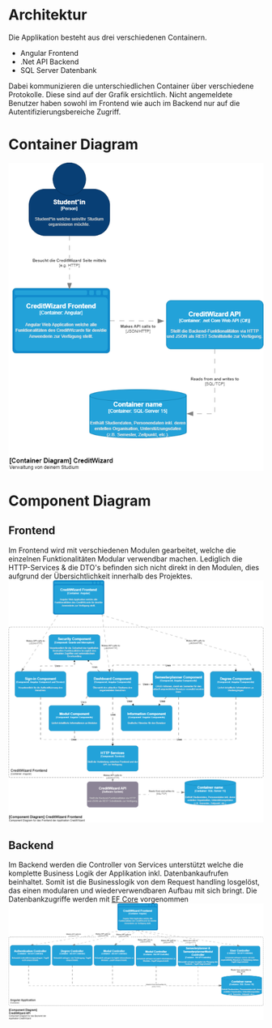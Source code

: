 # Architektur
Die Applikation besteht aus drei verschiedenen Containern.
- Angular Frontend
- .Net API Backend
- SQL Server Datenbank

Dabei kommunizieren die unterschiedlichen Container über verschiedene Protokolle. Diese sind auf der Grafik ersichtlich. Nicht angemeldete Benutzer haben sowohl im Frontend wie auch im Backend nur auf die Autentifizierungsbereiche Zugriff.

# Container Diagram
![alt text](./pictures/ContainerDiagram.png "Container Diagram")

# Component Diagram
## Frontend
Im Frontend wird mit verschiedenen Modulen gearbeitet, welche die einzelnen Funktionalitäten Modular verwendbar machen. Lediglich die HTTP-Services & die DTO's befinden sich nicht direkt in den Modulen, dies aufgrund der Übersichtlichkeit innerhalb des Projektes.
![alt text](./pictures/ComponentDiagram.png "Container Diagram")
## Backend
Im Backend werden die Controller von Services unterstützt welche die komplette Business Logik der Applikation inkl. Datenbankaufrufen beinhaltet. Somit ist die Businesslogik von dem Request handling losgelöst, das einen modularen und wiederverwendbaren Aufbau mit sich bringt. Die Datenbankzugriffe werden mit [EF Core](https://learn.microsoft.com/en-us/ef/core/) vorgenommen
![alt text](./pictures/ComponentDiagram_Backend.png "Container Diagram")